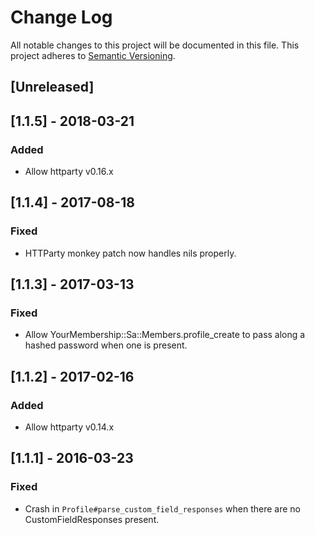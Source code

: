 # Change Log
All notable changes to this project will be documented in this file.
This project adheres to [Semantic Versioning](http://semver.org/).

## [Unreleased]

## [1.1.5] - 2018-03-21
### Added
- Allow httparty v0.16.x

## [1.1.4] - 2017-08-18
### Fixed
- HTTParty monkey patch now handles nils properly.

## [1.1.3] - 2017-03-13
### Fixed
- Allow YourMembership::Sa::Members.profile_create to pass along
  a hashed password when one is present.

## [1.1.2] - 2017-02-16
### Added
- Allow httparty v0.14.x

## [1.1.1] - 2016-03-23
### Fixed
- Crash in `Profile#parse_custom_field_responses` when there are no
  CustomFieldResponses present.
